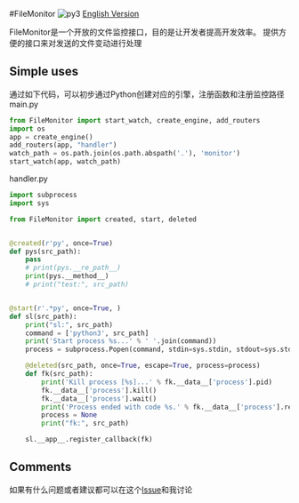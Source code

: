 #FileMonitor
![py3][py3] [English Version][english_version]

FileMonitor是一个开放的文件监控接口，目的是让开发者提高开发效率。
提供方便的接口来对发送的文件变动进行处理


## Simple uses

通过如下代码，可以初步通过Python创建对应的引擎，注册函数和注册监控路径
main.py
```python
from FileMonitor import start_watch, create_engine, add_routers
import os
app = create_engine()
add_routers(app, "handler")
watch_path = os.path.join(os.path.abspath('.'), 'monitor')
start_watch(app, watch_path)
```
handler.py
```python
import subprocess
import sys

from FileMonitor import created, start, deleted


@created(r'py', once=True)
def pys(src_path):
    pass
    # print(pys.__re_path__)
    print(pys.__method__)
    # print("test:", src_path)


@start(r'.*py', once=True, )
def sl(src_path):
    print("sl:", src_path)
    command = ['python3', src_path]
    print('Start process %s...' % ' '.join(command))
    process = subprocess.Popen(command, stdin=sys.stdin, stdout=sys.stdout, stderr=sys.stderr)

    @deleted(src_path, once=True, escape=True, process=process)
    def fk(src_path):
        print('Kill process [%s]...' % fk.__data__['process'].pid)
        fk.__data__['process'].kill()
        fk.__data__['process'].wait()
        print('Process ended with code %s.' % fk.__data__['process'].returncode)
        process = None
        print("fk:", src_path)

    sl.__app__.register_callback(fk)
```


## Comments

如果有什么问题或者建议都可以在这个[Issue][issue#1]和我讨论

[py2]: https://img.shields.io/badge/python-2.7-ff69b4.svg "python2"
[py3]: https://img.shields.io/badge/python-3.5-red.svg "python3"
[english_version]: https://github.com/littlecodersh/danmu/blob/master/README_EN.md
[document]: http://danmu.readthedocs.io/zh_CN/latest/
[screenshot]: http://7xrip4.com1.z0.glb.clouddn.com/danmu/demo.png?imageView/2/w/400/ "screenshot"
[issue#1]: https://github.com/Ldream/FileMonitor/issues/1
[gitter_picture]: https://badges.gitter.im/littlecodersh/danmu.svg "gitter"
[gitter]: https://gitter.im/littlecodersh/danmu?utm_source=badge&utm_medium=badge&utm_campaign=pr-badge